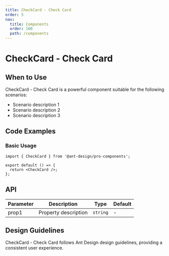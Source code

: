 ```yaml
---
title: CheckCard - Check Card
order: 5
nav:
  title: Components
  order: 100
  path: /components
---
```


# CheckCard - Check Card

## When to Use

CheckCard - Check Card is a powerful component suitable for the following scenarios:

- Scenario description 1
- Scenario description 2
- Scenario description 3

## Code Examples

### Basic Usage

```tsx
import { CheckCard } from '@ant-design/pro-components';

export default () => {
  return <CheckCard />;
};
```

## API

| Parameter | Description          | Type     | Default |
| --------- | -------------------- | -------- | ------- |
| prop1     | Property description | `string` | -       |

## Design Guidelines

CheckCard - Check Card follows Ant Design design guidelines, providing a consistent user experience.

